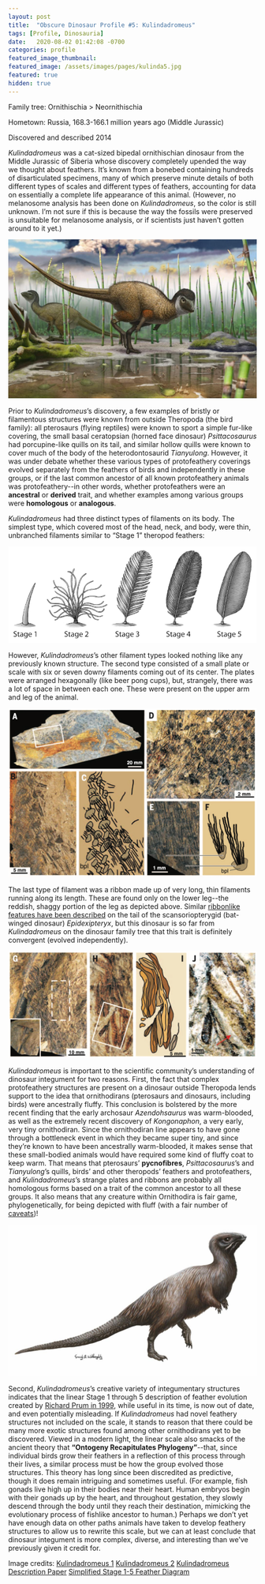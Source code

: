 ```yaml
---
layout: post
title:  "Obscure Dinosaur Profile #5: Kulindadromeus"
tags: [Profile, Dinosauria]
date:   2020-08-02 01:42:08 -0700
categories: profile
featured_image_thumbnail:
featured_image: /assets/images/pages/kulinda5.jpg
featured: true
hidden: true
---
```


Family tree: Ornithischia > Neornithischia

Hometown: Russia, 168.3-166.1 million years ago (Middle Jurassic)

Discovered and described 2014

*Kulindadromeus* was a cat-sized bipedal ornithischian dinosaur from the Middle Jurassic of Siberia whose discovery completely upended the way we thought about feathers.  It’s known from a bonebed containing hundreds of disarticulated specimens, many of which preserve minute details of both different types of scales and different types of feathers, accounting for data on essentially a complete life appearance of this animal.  (However, no melanosome analysis has been done on *Kulindadromeus*, so the color is still unknown.  I’m not sure if this is because the way the fossils were preserved is unsuitable for melanosome analysis, or if scientists just haven’t gotten around to it yet.)

![kulinda1](/assets/images/posts/kulinda1.jpg)

Prior to *Kulindadromeus*’s discovery, a few examples of bristly or filamentous structures were known from outside Theropoda (the bird family): all pterosaurs (flying reptiles) were known to sport a simple fur-like covering, the small basal ceratopsian (horned face dinosaur) *Psittacosaurus* had porcupine-like quills on its tail, and similar hollow quills were known to cover much of the body of the heterodontosaurid *Tianyulong*.  However, it was under debate whether these various types of protofeathery coverings evolved separately from the feathers of birds and independently in these groups, or if the last common ancestor of all known protofeathery animals was protofeathery--in other words, whether protofeathers were an **ancestral** or **derived** trait, and whether examples among various groups were **homologous** or **analogous**.

*Kulindadromeus* had three distinct types of filaments on its body.  The simplest type, which covered most of the head, neck, and body, were thin, unbranched filaments similar to “Stage 1” theropod feathers:

![feathertypes](/assets/images/posts/feathertypes.gif)

However, *Kulindadromeus*’s other filament types looked nothing like any previously known structure.  The second type consisted of a small plate or scale with six or seven downy filaments coming out of its center.  The plates were arranged hexagonally (like beer pong cups), but, strangely, there was a lot of space in between each one.  These were present on the upper arm and leg of the animal.

![kulinda3](/assets/images/posts/kulinda3.png)

The last type of filament was a ribbon made up of very long, thin filaments running along its length.  These are found only on the lower leg--the reddish, shaggy portion of the leg as depicted above.  Similar [ribbonlike features have been described](https://www.livescience.com/2987-bird-dinosaur-sported-bizarre-tail-feathers.html) on the tail of the scansoriopterygid (bat-winged dinosaur) *Epidexipteryx*, but this dinosaur is so far from *Kulindadromeus* on the dinosaur family tree that this trait is definitely convergent (evolved independently).

![kulinda4](/assets/images/posts/kulinda4.png)

*Kulindadromeus* is important to the scientific community’s understanding of dinosaur integument for two reasons.  First, the fact that complex protofeathery structures are present on a dinosaur outside Theropoda lends support to the idea that ornithodirans (pterosaurs and dinosaurs, including birds) were ancestrally fluffy.  This conclusion is bolstered by the more recent finding that the early archosaur *Azendohsaurus* was warm-blooded, as well as the extremely recent discovery of *Kongonaphon*, a very early, very tiny ornithodiran.  Since the ornithodiran line appears to have gone through a bottleneck event in which they became super tiny, and since they’re known to have been ancestrally warm-blooded, it makes sense that these small-bodied animals would have required some kind of fluffy coat to keep warm.  That means that pterosaurs’ **pycnofibres**, *Psittacosaurus*’s and *Tianyulong*’s quills, birds’ and other theropods’ feathers and protofeathers, and *Kulindadromeus*’s strange plates and ribbons are probably all homologous forms based on a trait of the common ancestor to all these groups.  It also means that any creature within Ornithodira is fair game, phylogenetically, for being depicted with fluff (with a fair number of [caveats](https://obscuredinosaurfacts.com/blog/post/2019/11/16/fuzz.html))!

![kulinda2](/assets/images/posts/kulinda2.jpg)

Second, *Kulindadromeus*’s creative variety of integumentary structures indicates that the linear Stage 1 through 5 description of feather evolution created by [Richard Prum in 1999](http://prumlab.yale.edu/sites/default/files/prum_1999_mde_development.pdf), while useful in its time, is now out of date, and even potentially misleading.  If *Kulindadromeus* had novel feathery structures not included on the scale, it stands to reason that there could be many more exotic structures found among other ornithodirans yet to be discovered.  Viewed in a modern light, the linear scale also smacks of the ancient theory that **“Ontogeny Recapitulates Phylogeny”**--that, since individual birds grow their feathers in a reflection of this process through their lives, a similar process must be how the group evolved those structures.  This theory has long since been discredited as predictive, though it does remain intriguing and sometimes useful.  (For example, fish gonads live high up in their bodies near their heart.  Human embryos begin with their gonads up by the heart, and throughout gestation, they slowly descend through the body until they reach their destination, mimicking the evolutionary process of fishlike ancestor to human.)  Perhaps we don’t yet have enough data on other paths animals have taken to develop feathery structures to allow us to rewrite this scale, but we can at least conclude that dinosaur integument is more complex, diverse, and interesting than we’ve previously given it credit for.

Image credits:
[Kulindadromeus 1](https://www.deviantart.com/olorotitan/art/Kulindadromeus-471590113)
[Kulindadromeus 2](https://www.deviantart.com/ewilloughby/art/Kulindadromeus-500666275)
[Kulindadromeus Description Paper](https://web.archive.org/web/20190209232112/http://palaeo.gly.bris.ac.uk/Benton/reprints/2014Kulinda.pdf)
[Simplified Stage 1-5 Feather Diagram](https://theyoungbirdersodyssey.weebly.com/main-blog/paleobirding-1-which-groups-of-dinosaurs-had-feathers)